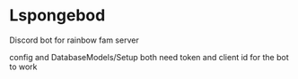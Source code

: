 # Lspongebod
Discord bot for rainbow fam server

config and DatabaseModels/Setup both need token and client id for the bot to work
